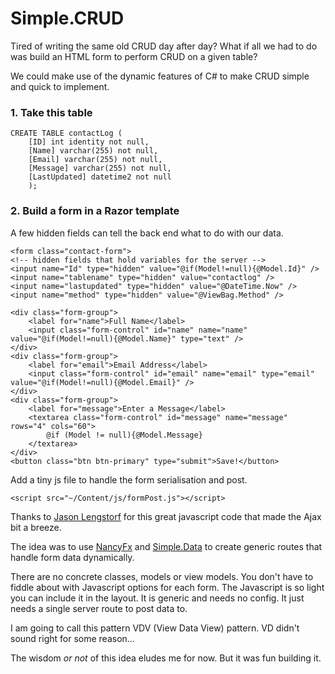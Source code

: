 # Simple.CRUD

 Tired of writing the same old CRUD day after day? What if all we had to do was build an HTML form to perform CRUD on a given table?

We could make use of the dynamic features of C# to make CRUD simple and quick to implement.

### 1. Take this table
   
    CREATE TABLE contactLog (
        [ID] int identity not null,
        [Name] varchar(255) not null,
        [Email] varchar(255) not null,
        [Message] varchar(255) not null,
        [LastUpdated] datetime2 not null
        );
    
    

### 2. Build a form in a Razor template

A few hidden fields can tell the back end what to do with our data.

    <form class="contact-form">     
    <!-- hidden fields that hold variables for the server -->
    <input name="Id" type="hidden" value="@if(Model!=null){@Model.Id}" />
    <input name="tablename" type="hidden" value="contactlog" />
    <input name="lastupdated" type="hidden" value="@DateTime.Now" />
    <input name="method" type="hidden" value="@ViewBag.Method" />
      
    <div class="form-group">
        <label for="name">Full Name</label>
        <input class="form-control" id="name" name="name" value="@if(Model!=null){@Model.Name}" type="text" />
    </div>                                                                       
    <div class="form-group">
        <label for="email">Email Address</label>
        <input class="form-control" id="email" name="email" type="email" value="@if(Model!=null){@Model.Email}" />
    </div>                                                                             
    <div class="form-group">
        <label for="message">Enter a Message</label>
        <textarea class="form-control" id="message" name="message" rows="4" cols="60">
            @if (Model != null){@Model.Message}
        </textarea>
    </div>
    <button class="btn btn-primary" type="submit">Save!</button>


Add a tiny js file to handle the form serialisation and post.

    <script src="~/Content/js/formPost.js"></script>

Thanks to <a href="https://code.lengstorf.com/get-form-values-as-json/">Jason Lengstorf</a> for this great javascript code that made the Ajax bit a breeze.


The idea was to use [NancyFx](http://nancyfx.org/ "Nancy Fx") and [Simple.Data](http://simplefx.org/simpledata/docs/ "Simple.Data") to create generic routes that handle form data dynamically.

There are no concrete classes, models or view models. You don't have to fiddle about with Javascript options for each form. The Javascript is so light you can include it in the layout. It is generic and needs no config. It just needs a single server route to post data to.

I am going to call this pattern VDV (View Data View) pattern. VD didn't sound right for some reason...

The wisdom <i>or not</i> of this idea eludes me for now. But it was fun building it.


